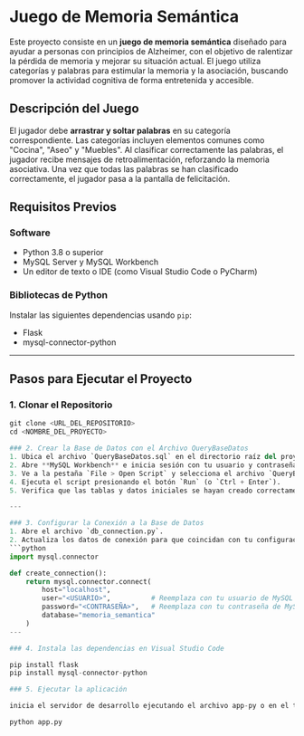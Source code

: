 # Juego de Memoria Semántica

Este proyecto consiste en un **juego de memoria semántica** diseñado para ayudar a personas con principios de Alzheimer, con el objetivo de ralentizar la pérdida de memoria y mejorar su situación actual. El juego utiliza categorías y palabras para estimular la memoria y la asociación, buscando promover la actividad cognitiva de forma entretenida y accesible.

## Descripción del Juego

El jugador debe **arrastrar y soltar palabras** en su categoría correspondiente. Las categorías incluyen elementos comunes como "Cocina", "Aseo" y "Muebles". Al clasificar correctamente las palabras, el jugador recibe mensajes de retroalimentación, reforzando la memoria asociativa. Una vez que todas las palabras se han clasificado correctamente, el jugador pasa a la pantalla de felicitación.

## Requisitos Previos

### Software
- Python 3.8 o superior
- MySQL Server y MySQL Workbench
- Un editor de texto o IDE (como Visual Studio Code o PyCharm)

### Bibliotecas de Python
Instalar las siguientes dependencias usando `pip`:
- Flask
- mysql-connector-python

---

## Pasos para Ejecutar el Proyecto

### 1. Clonar el Repositorio
   ```python
   git clone <URL_DEL_REPOSITORIO>
   cd <NOMBRE_DEL_PROYECTO>

### 2. Crear la Base de Datos con el Archivo QueryBaseDatos
1. Ubica el archivo `QueryBaseDatos.sql` en el directorio raíz del proyecto.
2. Abre **MySQL Workbench** e inicia sesión con tu usuario y contraseña de MySQL.
3. Ve a la pestaña `File > Open Script` y selecciona el archivo `QueryBaseDatos.sql`.
4. Ejecuta el script presionando el botón `Run` (o `Ctrl + Enter`).
5. Verifica que las tablas y datos iniciales se hayan creado correctamente desde el panel de exploración de esquema en MySQL Workbench.

---

### 3. Configurar la Conexión a la Base de Datos
1. Abre el archivo `db_connection.py`.
2. Actualiza los datos de conexión para que coincidan con tu configuración local:
   ```python
   import mysql.connector

   def create_connection():
       return mysql.connector.connect(
           host="localhost",
           user="<USUARIO>",          # Reemplaza con tu usuario de MySQL
           password="<CONTRASEÑA>",   # Reemplaza con tu contraseña de MySQL
           database="memoria_semantica"
       )
---

### 4. Instala las dependencias en Visual Studio Code 

  pip install flask
  pip install mysql-connector-python

### 5. Ejecutar la aplicación 

  inicia el servidor de desarrollo ejecutando el archivo app-py o en el terminal mendiante el comando: 

  python app.py





